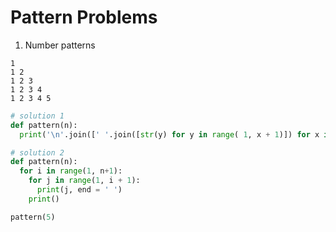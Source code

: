 # Pattern Problems
1. Number patterns

```
1 
1 2
1 2 3
1 2 3 4 
1 2 3 4 5
```
    
```python
# solution 1
def pattern(n):
  print('\n'.join([' '.join([str(y) for y in range( 1, x + 1)]) for x in range(1, n + 1)]))

# solution 2
def pattern(n):
  for i in range(1, n+1):
    for j in range(1, i + 1):
      print(j, end = ' ')
    print()

pattern(5)
```
